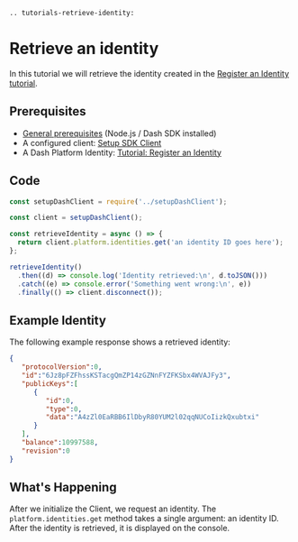 ```{eval-rst}
.. tutorials-retrieve-identity:
```

# Retrieve an identity

In this tutorial we will retrieve the identity created in the [Register an Identity tutorial](../../tutorials/identities-and-names/register-an-identity.md).

## Prerequisites

- [General prerequisites](../../tutorials/introduction.md#prerequisites) (Node.js / Dash SDK installed)
- A configured client: [Setup SDK Client](../setup-sdk-client.md)
- A Dash Platform Identity: [Tutorial: Register an Identity](../../tutorials/identities-and-names/register-an-identity.md)

## Code

```javascript
const setupDashClient = require('../setupDashClient');

const client = setupDashClient();

const retrieveIdentity = async () => {
  return client.platform.identities.get('an identity ID goes here');
};

retrieveIdentity()
  .then((d) => console.log('Identity retrieved:\n', d.toJSON()))
  .catch((e) => console.error('Something went wrong:\n', e))
  .finally(() => client.disconnect());
```

## Example Identity

The following example response shows a retrieved identity:

```json
{
   "protocolVersion":0,
   "id":"6Jz8pFZFhssKSTacgQmZP14zGZNnFYZFKSbx4WVAJFy3",
   "publicKeys":[
      {
         "id":0,
         "type":0,
         "data":"A4zZl0EaRBB6IlDbyR80YUM2l02qqNUCoIizkQxubtxi"
      }
   ],
   "balance":10997588,
   "revision":0
}
```

## What's Happening

After we initialize the Client, we request an identity. The `platform.identities.get` method takes a single argument: an identity ID. After the identity is retrieved, it is displayed on the console.
